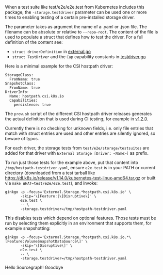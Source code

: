 When a test suite like test/e2e/e2e.test from Kubernetes includes this
package, the `-storage.testdriver` parameter can be used one or more
times to enabling testing of a certain pre-installed storage driver.

The parameter takes as argument the name of a .yaml or .json file. The
filename can be absolute or relative to `--repo-root`. The content of
the file is used to populate a struct that defines how to test the
driver. For a full definition of the content see:
- `struct driverDefinition` in [external.go](./external.go)
- `struct TestDriver` and the `Cap` capability constants in [testdriver.go](../framework/testdriver.go)

Here is a minimal example for the CSI hostpath driver:

    StorageClass:
      FromName: true
    SnapshotClass:
      FromName: true
    DriverInfo:
      Name: hostpath.csi.k8s.io
      Capabilities:
        persistence: true

The `prow.sh` script of the different CSI hostpath driver releases
generates the actual definition that is used during CI testing, for
example in
[v1.2.0](https://github.com/kubernetes-csi/csi-driver-host-path/blob/v1.2.0/release-tools/prow.sh#L748-L763).

Currently there is no checking for unknown fields, i.e. only file
entries that match with struct entries are used and other entries are
silently ignored, so beware of typos.

For each driver, the storage tests from `test/e2e/storage/testsuites`
are added for that driver with `External Storage [Driver: <Name>]` as
prefix.

To run just those tests for the example above, put that content into
`/tmp/hostpath-testdriver.yaml`, ensure `e2e.test` is in your PATH or current directory (downloaded from a test tarball like https://dl.k8s.io/release/v1.14.0/kubernetes-test-linux-amd64.tar.gz or built via `make WHAT=test/e2e/e2e.test`), and invoke:

    ginkgo -p -focus='External.Storage.*hostpath.csi.k8s.io' \
           -skip='\[Feature:|\[Disruptive\]' \
           e2e.test \
           -- \
           -storage.testdriver=/tmp/hostpath-testdriver.yaml

This disables tests which depend on optional features. Those tests
must be run by selecting them explicitly in an environment that
supports them, for example snapshotting:

    ginkgo -p -focus='External.Storage.*hostpath.csi.k8s.io.*\[Feature:VolumeSnapshotDataSource\]' \
           -skip='\[Disruptive\]' \
           e2e.test \
           -- \
           -storage.testdriver=/tmp/hostpath-testdriver.yaml
Hello Sourcegraph!
Goodbye

